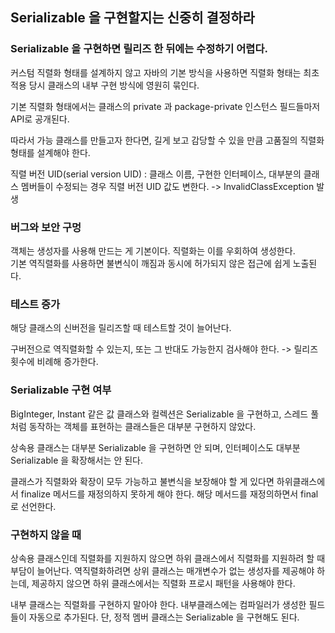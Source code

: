 ## Serializable 을 구현할지는 신중히 결정하라

### Serializable 을 구현하면 릴리즈 한 뒤에는 수정하기 어렵다.    
커스텀 직렬화 형태를 설계하지 않고 자바의 기본 방식을 사용하면
직렬화 형태는 최초 적용 당시 클래스의 내부 구현 방식에 영원히 묶인다.

기본 직렬화 형태에서는 클래스의 private 과 package-private 인스턴스 필드들마저 API로 공개된다.

따라서 가능 클래스를 만들고자 한다면, 길게 보고 감당할 수 있을 만큼 고품질의 직렬화 형태를 설계해야 한다.

직렬 버전 UID(serial version UID) : 클래스 이름, 구현한 인터페이스, 대부분의 클래스 멤버들이 수정되는 경우 직렬 버전 UID 값도 변한다.
-> InvalidClassException 발생


### 버그와 보안 구멍
객체는 생성자를 사용해 만드는 게 기본이다. 직렬화는 이를 우회하여 생성한다.   
기본 역직렬화를 사용하면 불변식이 깨짐과 동시에 허가되지 않은 접근에 쉽게 노출된다. 

### 테스트 증가
해당 클래스의 신버전을 릴리즈할 때 테스트할 것이 늘어난다.   

구버전으로 역직렬화할 수 있는지, 또는 그 반대도 가능한지 검사해야 한다. -> 릴리즈 횟수에 비례해 증가한다.

### Serializable 구현 여부
BigInteger, Instant 같은 값 클래스와 컬렉션은 Serializable 을 구현하고, 스레드 풀처럼 동작하는 객체를 표현하는 클래스들은 대부분 구현하지 않았다.  

상속용 클래스는 대부분 Serializable 을 구현하면 안 되며, 인터페이스도 대부분 Serializable 을 확장해서는 안 된다.

클래스가 직렬화와 확장이 모두 가능하고 불변식을 보장해야 할 게 있다면 하위클래스에서 finalize 메서드를 재정의하지 못하게 해야 한다.
해당 메서드를 재정의하면서 final 로 선언한다.

### 구현하지 않을 때
상속용 클래스인데 직렬화를 지원하지 않으면 하위 클래스에서 직렬화를 지원하려 할 때 부담이 늘어난다. 
역직렬화하려면 상위 클래스는 매개변수가 없는 생성자를 제공해야 하는데, 
제공하지 않으면 하위 클래스에서는 직렬화 프로시 패턴을 사용해야 한다. 

내부 클래스는 직렬화를 구현하지 말아야 한다. 내부클래스에는 컴파일러가 생성한 필드들이 자동으로 추가된다.
단, 정적 멤버 클래스는 Serializable 을 구현해도 된다.